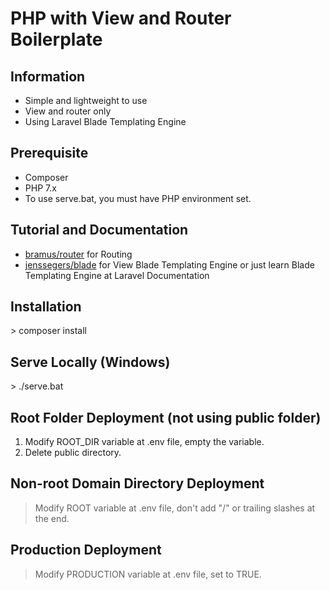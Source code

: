 # PHP with View and Router Boilerplate
## Information
- Simple and lightweight to use
- View and router only
- Using Laravel Blade Templating Engine

## Prerequisite
- Composer
- PHP 7.x
- To use serve.bat, you must have PHP environment set.

## Tutorial and Documentation
- [bramus/router](https://github.com/bramus/router) for Routing
- [jenssegers/blade](https://github.com/jenssegers/blade) for View Blade Templating Engine or just learn Blade Templating Engine at Laravel Documentation

## Installation
\> composer install

## Serve Locally (Windows)
\> ./serve.bat

## Root Folder Deployment (not using public folder)
1.  Modify ROOT_DIR variable at .env file, empty the variable.
2.  Delete public directory.

## Non-root Domain Directory Deployment
> Modify ROOT variable at .env file, don't add "/" or trailing slashes at the end.

## Production Deployment
> Modify PRODUCTION variable at .env file, set to TRUE.